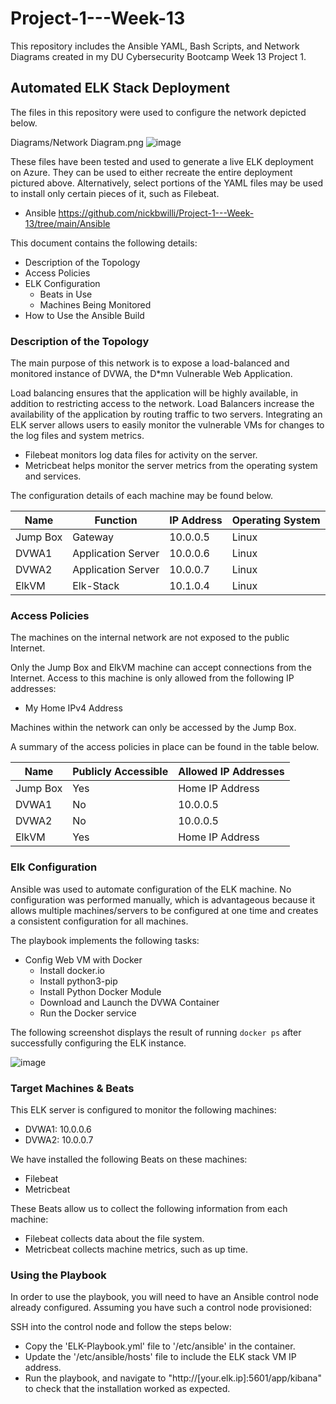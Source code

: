 # Project-1---Week-13
This repository includes the Ansible YAML, Bash Scripts, and Network Diagrams created in my DU Cybersecurity Bootcamp Week 13 Project 1.



## Automated ELK Stack Deployment

The files in this repository were used to configure the network depicted below.

Diagrams/Network Diagram.png
![image](https://user-images.githubusercontent.com/90221329/147609511-1f6ed6ad-1614-4f8e-8f95-7471bbe43344.png)

These files have been tested and used to generate a live ELK deployment on Azure. They can be used to either recreate the entire deployment pictured above. Alternatively, select portions of the YAML files may be used to install only certain pieces of it, such as Filebeat.

  - Ansible
          https://github.com/nickbwilli/Project-1---Week-13/tree/main/Ansible

This document contains the following details:
- Description of the Topology
- Access Policies
- ELK Configuration
  - Beats in Use
  - Machines Being Monitored
- How to Use the Ansible Build


### Description of the Topology

The main purpose of this network is to expose a load-balanced and monitored instance of DVWA, the D*mn Vulnerable Web Application.

Load balancing ensures that the application will be highly available, in addition to restricting access to the network.
Load Balancers increase the availability of the application by routing traffic to two servers. 
Integrating an ELK server allows users to easily monitor the vulnerable VMs for changes to the log files and system metrics.
- Filebeat monitors log data files for activity on the server.
- Metricbeat helps monitor the server metrics from the operating system and services. 

The configuration details of each machine may be found below.

| Name     | Function           | IP Address | Operating System |
|----------|--------------------|------------|------------------|
| Jump Box | Gateway            | 10.0.0.5   | Linux            |
| DVWA1    | Application Server | 10.0.0.6   | Linux            |
| DVWA2    | Application Server | 10.0.0.7   | Linux            |
| ElkVM    | Elk-Stack          | 10.1.0.4   | Linux            |

### Access Policies

The machines on the internal network are not exposed to the public Internet. 

Only the Jump Box and ElkVM machine can accept connections from the Internet. Access to this machine is only allowed from the following IP addresses:
- My Home IPv4 Address

Machines within the network can only be accessed by the Jump Box.

A summary of the access policies in place can be found in the table below.

| Name     | Publicly Accessible | Allowed IP Addresses |
|----------|---------------------|----------------------|
| Jump Box | Yes                 | Home IP Address      |
| DVWA1    | No                  | 10.0.0.5             |
| DVWA2    | No                  | 10.0.0.5             |
| ElkVM    | Yes                 | Home IP Address      |

### Elk Configuration

Ansible was used to automate configuration of the ELK machine. No configuration was performed manually, which is advantageous because it allows multiple machines/servers to be configured at one time and creates a consistent configuration for all machines.

The playbook implements the following tasks:
- Config Web VM with Docker
	- Install docker.io
	- Install python3-pip
	- Install Python Docker Module
	- Download and Launch the DVWA Container
	- Run the Docker service

The following screenshot displays the result of running `docker ps` after successfully configuring the ELK instance.

![image](https://user-images.githubusercontent.com/90221329/147987854-f8046778-7e58-4db5-8dc9-d13fd5bb0fb4.png)


### Target Machines & Beats

This ELK server is configured to monitor the following machines:

- DVWA1: 10.0.0.6
- DVWA2: 10.0.0.7

We have installed the following Beats on these machines:

- Filebeat
- Metricbeat

These Beats allow us to collect the following information from each machine:
- Filebeat collects data about the file system.
- Metricbeat collects machine metrics, such as up time.

### Using the Playbook
In order to use the playbook, you will need to have an Ansible control node already configured. Assuming you have such a control node provisioned: 

SSH into the control node and follow the steps below:
- Copy the 'ELK-Playbook.yml' file to '/etc/ansible' in the container.
- Update the '/etc/ansible/hosts' file to include the ELK stack VM IP address.
- Run the playbook, and navigate to "http://[your.elk.ip]:5601/app/kibana" to check that the installation worked as expected.
